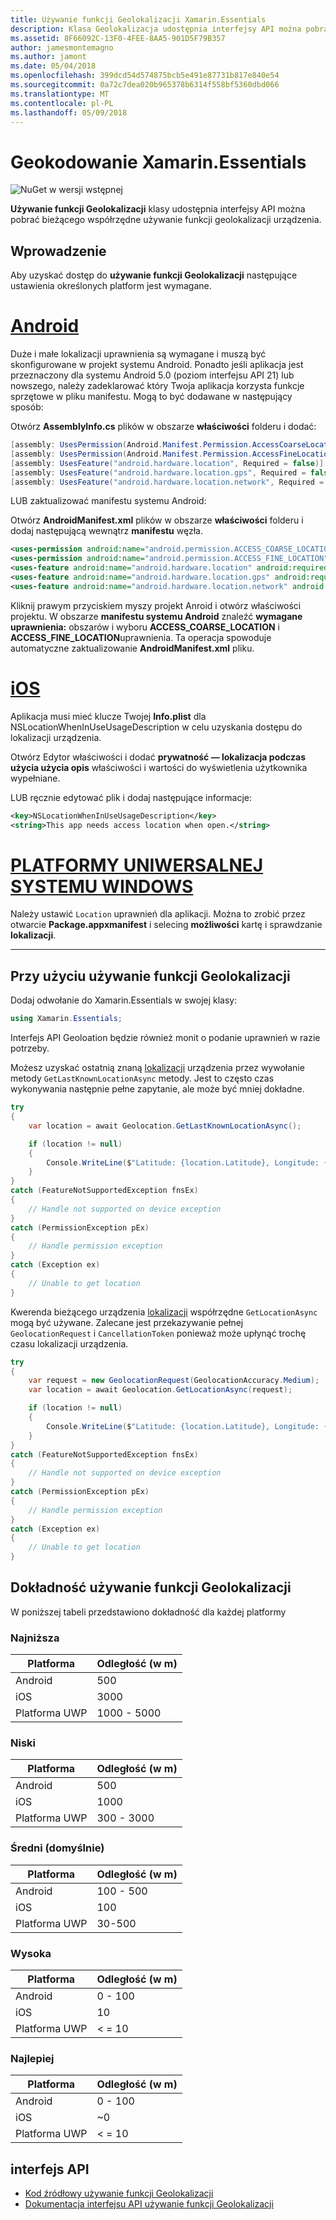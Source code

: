 ```yaml
---
title: Używanie funkcji Geolokalizacji Xamarin.Essentials
description: Klasa Geolokalizacja udostępnia interfejsy API można pobrać bieżącego współrzędne używanie funkcji geolokalizacji urządzenia.
ms.assetid: 8F66092C-13F0-4FEE-8AA5-901D5F79B357
author: jamesmontemagno
ms.author: jamont
ms.date: 05/04/2018
ms.openlocfilehash: 399dcd54d574875bcb5e491e87731b817e840e54
ms.sourcegitcommit: 0a72c7dea020b965378b6314f558bf5360dbd066
ms.translationtype: MT
ms.contentlocale: pl-PL
ms.lasthandoff: 05/09/2018
---
```

# <a name="xamarinessentials-geocoding"></a>Geokodowanie Xamarin.Essentials

![NuGet w wersji wstępnej](~/media/shared/pre-release.png)

**Używanie funkcji Geolokalizacji** klasy udostępnia interfejsy API można pobrać bieżącego współrzędne używanie funkcji geolokalizacji urządzenia.

## <a name="getting-started"></a>Wprowadzenie

Aby uzyskać dostęp do **używanie funkcji Geolokalizacji** następujące ustawienia określonych platform jest wymagane.

# <a name="androidtabandroid"></a>[Android](#tab/android)

Duże i małe lokalizacji uprawnienia są wymagane i muszą być skonfigurowane w projekt systemu Android. Ponadto jeśli aplikacja jest przeznaczony dla systemu Android 5.0 (poziom interfejsu API 21) lub nowszego, należy zadeklarować który Twoja aplikacja korzysta funkcje sprzętowe w pliku manifestu. Mogą to być dodawane w następujący sposób:

Otwórz **AssemblyInfo.cs** plików w obszarze **właściwości** folderu i dodać:

```csharp
[assembly: UsesPermission(Android.Manifest.Permission.AccessCoarseLocation)]
[assembly: UsesPermission(Android.Manifest.Permission.AccessFineLocation)]
[assembly: UsesFeature("android.hardware.location", Required = false)]
[assembly: UsesFeature("android.hardware.location.gps", Required = false)]
[assembly: UsesFeature("android.hardware.location.network", Required = false)]
```

LUB zaktualizować manifestu systemu Android:

Otwórz **AndroidManifest.xml** plików w obszarze **właściwości** folderu i dodaj następującą wewnątrz **manifestu** węzła.

```xml
<uses-permission android:name="android.permission.ACCESS_COARSE_LOCATION" />
<uses-permission android:name="android.permission.ACCESS_FINE_LOCATION" />
<uses-feature android:name="android.hardware.location" android:required="false" />
<uses-feature android:name="android.hardware.location.gps" android:required="false" />
<uses-feature android:name="android.hardware.location.network" android:required="false" />
```

Kliknij prawym przyciskiem myszy projekt Anroid i otwórz właściwości projektu. W obszarze **manifestu systemu Android** znaleźć **wymagane uprawnienia:** obszarów i wyboru **ACCESS_COARSE_LOCATION** i **ACCESS_FINE_LOCATION**uprawnienia. Ta operacja spowoduje automatyczne zaktualizowanie **AndroidManifest.xml** pliku.

# <a name="iostabios"></a>[iOS](#tab/ios)

Aplikacja musi mieć klucze Twojej **Info.plist** dla NSLocationWhenInUseUsageDescription w celu uzyskania dostępu do lokalizacji urządzenia.

Otwórz Edytor właściwości i dodać **prywatność — lokalizacja podczas użycia użycia opis** właściwości i wartości do wyświetlenia użytkownika wypełniane.

LUB ręcznie edytować plik i dodaj następujące informacje:

```xml
<key>NSLocationWhenInUseUsageDescription</key>
<string>This app needs access location when open.</string>
```

# <a name="uwptabuwp"></a>[PLATFORMY UNIWERSALNEJ SYSTEMU WINDOWS](#tab/uwp)

Należy ustawić `Location` uprawnień dla aplikacji. Można to zrobić przez otwarcie **Package.appxmanifest** i selecing **możliwości** kartę i sprawdzanie **lokalizacji**.

-----

## <a name="using-geolocation"></a>Przy użyciu używanie funkcji Geolokalizacji

Dodaj odwołanie do Xamarin.Essentials w swojej klasy:

```csharp
using Xamarin.Essentials;
```

Interfejs API Geoloation będzie również monit o podanie uprawnień w razie potrzeby.

Możesz uzyskać ostatnią znaną [lokalizacji](xref:Xamarin.Essentials.Location) urządzenia przez wywołanie metody `GetLastKnownLocationAsync` metody. Jest to często czas wykonywania następnie pełne zapytanie, ale może być mniej dokładne.

```csharp
try
{
    var location = await Geolocation.GetLastKnownLocationAsync();

    if (location != null)
    {
        Console.WriteLine($"Latitude: {location.Latitude}, Longitude: {location.Longitude}");
    }
}
catch (FeatureNotSupportedException fnsEx)
{
    // Handle not supported on device exception
}
catch (PermissionException pEx)
{
    // Handle permission exception
}
catch (Exception ex)
{
    // Unable to get location
}
```

Kwerenda bieżącego urządzenia [lokalizacji](xref:Xamarin.Essentials.Location) współrzędne `GetLocationAsync` mogą być używane. Zalecane jest przekazywanie pełnej `GeolocationRequest` i `CancellationToken` ponieważ może upłynąć trochę czasu lokalizacji urządzenia.

```csharp
try
{
    var request = new GeolocationRequest(GeolocationAccuracy.Medium);
    var location = await Geolocation.GetLocationAsync(request);

    if (location != null)
    {
        Console.WriteLine($"Latitude: {location.Latitude}, Longitude: {location.Longitude}");
    }
}
catch (FeatureNotSupportedException fnsEx)
{
    // Handle not supported on device exception
}
catch (PermissionException pEx)
{
    // Handle permission exception
}
catch (Exception ex)
{
    // Unable to get location
}
```

## <a name="geolocation-accuracy"></a>Dokładność używanie funkcji Geolokalizacji

W poniższej tabeli przedstawiono dokładność dla każdej platformy

### <a name="lowest"></a>Najniższa

| Platforma | Odległość (w m) |
| --- | --- |
| Android | 500 |
| iOS | 3000 |
| Platforma UWP | 1000 - 5000 |

### <a name="low"></a>Niski

| Platforma | Odległość (w m) |
| --- | --- |
| Android | 500 |
| iOS | 1000 |
| Platforma UWP | 300 - 3000 |

### <a name="medium-default"></a>Średni (domyślnie)

| Platforma | Odległość (w m) |
| --- | --- |
| Android | 100 - 500 |
| iOS | 100 |
| Platforma UWP | 30-500 |

### <a name="high"></a>Wysoka

| Platforma | Odległość (w m) |
| --- | --- |
| Android | 0 - 100 |
| iOS | 10 |
| Platforma UWP | < = 10 |

### <a name="best"></a>Najlepiej

| Platforma | Odległość (w m) |
| --- | --- |
| Android | 0 - 100 |
| iOS | ~0 |
| Platforma UWP | < = 10 |

## <a name="api"></a>interfejs API

- [Kod źródłowy używanie funkcji Geolokalizacji](https://github.com/xamarin/Essentials/tree/master/Essentials/Geolocation)
- [Dokumentacja interfejsu API używanie funkcji Geolokalizacji](xref:Xamarin.Essentials.Geolocation)
